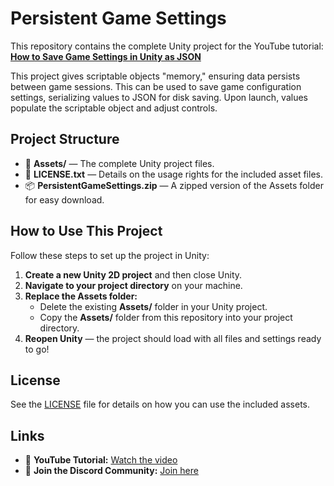 # Persistent Game Settings

This repository contains the complete Unity project for the YouTube tutorial:
**[How to Save Game Settings in Unity as JSON](https://youtu.be/E73U1VUVh6o)**

This project gives scriptable objects "memory," ensuring data persists between game sessions. This can be used to save game configuration settings, serializing values to JSON for disk saving. Upon launch, values populate the scriptable object and adjust controls.

## Project Structure
- 📂 **Assets/** — The complete Unity project files.
- 📜 **LICENSE.txt** — Details on the usage rights for the included asset files.
- 📦 **PersistentGameSettings.zip** — A zipped version of the Assets folder for easy download.

## How to Use This Project

Follow these steps to set up the project in Unity:

1. **Create a new Unity 2D project** and then close Unity.
2. **Navigate to your project directory** on your machine.
3. **Replace the Assets folder:**
   - Delete the existing **Assets/** folder in your Unity project.
   - Copy the **Assets/** folder from this repository into your project directory.
4. **Reopen Unity** — the project should load with all files and settings ready to go!

## License
See the [LICENSE](./LICENSE.txt) file for details on how you can use the included assets.

## Links
- 🎥 **YouTube Tutorial:** [Watch the video](https://youtu.be/E73U1VUVh6o)
- 👥 **Join the Discord Community:** [Join here](https://discord.gg/4XEwwqaVf9)
